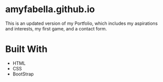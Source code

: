 # amyfabella.github.io

This is an updated version of my Portfolio, which includes my aspirations and interests, my first game, and a contact form.

# Built With
* HTML
* CSS
* BootStrap
